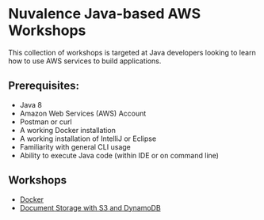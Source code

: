 # Nuvalence Java-based AWS Workshops
This collection of workshops is targeted at Java developers looking to learn how to use AWS services to build 
applications.

## Prerequisites:
- Java 8
- Amazon Web Services (AWS) Account
- Postman or curl
- A working Docker installation
- A working installation of IntelliJ or Eclipse
- Familiarity with general CLI usage
- Ability to execute Java code (within IDE or on command line)

## Workshops
- [Docker](workshops/docker-java)
- [Document Storage with S3 and DynamoDB](workshops/arch-evol-1)